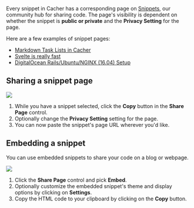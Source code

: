 Every snippet in Cacher has a corresponding page on [Snippets](https://snippets.cacher.io/), our community hub for sharing code. The page's visibility is dependent on whether the snippet is **public or private** and the **Privacy Setting** for the page.

Here are a few examples of snippet pages:
- [Markdown Task Lists in Cacher](https://snippets.cacher.io/snippet/108f62b6b8d8dd18610c)
- [Svelte is really fast](https://snippets.cacher.io/snippet/37dc3da63ce006296521)
- [DigitalOcean Rails/Ubuntu/NGINX (16.04) Setup](https://snippets.cacher.io/snippet/c5e2fa72232958b9275e)

## Sharing a snippet page

![](https://cdn.cacher.io/intro-snippets/copy-share-page.gif)

1. While you have a snippet selected, click the **Copy** button in the **Share Page** control.
2. Optionally change the **Privacy Setting** setting for the page.
3. You can now paste the snippet's page URL wherever you'd like.


## Embedding a snippet

You can use embedded snippets to share your code on a blog or webpage.

![](https://cdn.cacher.io/intro-snippets/copy-embed-snippet.gif)

1. Click the **Share Page** control and pick **Embed**.
2. Optionally customize the embedded snippet's theme and display options by clicking on **Settings**.
3. Copy the HTML code to your clipboard by clicking on the **Copy** button.